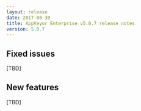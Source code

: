 ```yaml
---
layout: release
date: 2017-08-30
title: AppVeyor Enterprise v5.0.7 release notes
version: 5.0.7
---
```


## Fixed issues

[TBD]

## New features

[TBD]